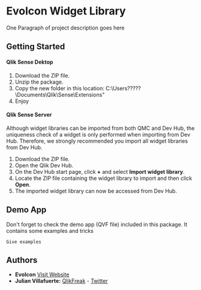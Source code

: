 # Evolcon Widget Library

One Paragraph of project description goes here

## Getting Started

#### Qlik Sense Dektop
1. Download the ZIP file.
2. Unzip the package.
3. Copy the new folder in this location: C:\Users\?????\Documents\Qlik\Sense\Extensions\"
4. Enjoy

#### Qlik Sense Server
Although widget libraries can be imported from both QMC and Dev Hub, the uniqueness check of a widget is only performed when importing from Dev Hub. Therefore, we strongly recommended you import all widget libraries from Dev Hub.

1. Download the ZIP file.
2. Open the Qlik Dev Hub.
3. On the Dev Hub start page, click **+** and select **Import widget library**.
4. Locate the ZIP file containing the widget library to import and then click **Open**.
5. The imported widget library can now be accessed from Dev Hub.

## Demo App

Don't forget to check the demo app (QVF file) included in this package. It contains some examples and tricks 

```
Give examples
```

## Authors

* **Evolcon** [Visit Website](http://evolcon.com/)
* **Julian Villafuerte:** [QlikFreak](https://qlikfreak.wordpress.com/)  -  [Twitter](https://twitter.com/qlikfreak)
